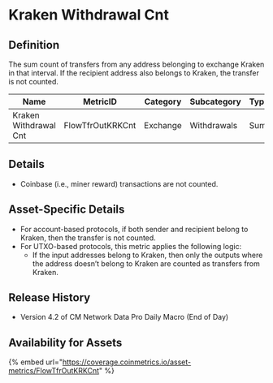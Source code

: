 # Kraken Withdrawal Cnt

## Definition

The sum count of transfers from any address belonging to exchange Kraken in that interval. If the recipient address also belongs to Kraken, the transfer is not counted.

| Name                  | MetricID         | Category | Subcategory | Type | Unit         | Interval       |
| --------------------- | ---------------- | -------- | ----------- | ---- | ------------ | -------------- |
| Kraken Withdrawal Cnt | FlowTfrOutKRKCnt | Exchange | Withdrawals | Sum  | Native units | 1 block, 1 day |

## Details

* Coinbase (i.e., miner reward) transactions are not counted.

## Asset-Specific Details

* For account-based protocols, if both sender and recipient belong to Kraken, then the transfer is not counted.
* For UTXO-based protocols, this metric applies the following logic:
  * If the input addresses belong to Kraken, then only the outputs where the address doesn’t belong to Kraken are counted as transfers from Kraken.

## Release History

* Version 4.2 of CM Network Data Pro Daily Macro (End of Day)

## Availability for Assets

{% embed url="https://coverage.coinmetrics.io/asset-metrics/FlowTfrOutKRKCnt" %}
